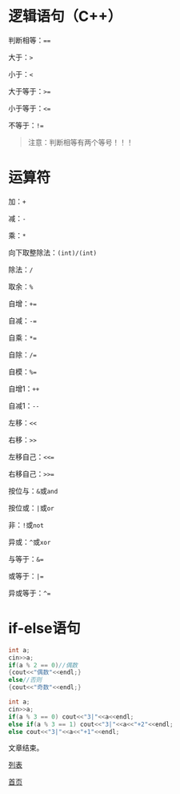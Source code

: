 # 逻辑语句（C++）

判断相等：```==```

大于：```>```

小于：```<```

大于等于：```>=```

小于等于：```<=```

不等于：```!=```

> 注意：判断相等有两个等号！！！

# 运算符

加：```+```

减：```-```

乘：```*```

向下取整除法：```(int)/(int)```

除法：```/```

取余：```%```

自增：```+=```

自减：```-=```

自乘：```*=```

自除：```/=```

自模：```%=```

自增1：```++```

自减1：```--```

左移：```<<```

右移：```>>```

左移自己：```<<=```

右移自己：```>>=```

按位与：```&```或```and```

按位或：```|```或```or```

非：```!```或```not```

异或：```^```或```xor```

与等于：```&=```

或等于：```|=```

异或等于：```^=```

# if-else语句

```cpp
int a;
cin>>a;
if(a % 2 == 0)//偶数
{cout<<"偶数"<<endl;}
else//否则
{cout<<"奇数"<<endl;}
```

```cpp
int a;
cin>>a;
if(a % 3 == 0) cout<<"3|"<<a<<endl;
else if(a % 3 == 1) cout<<"3|"<<a<<"+2"<<endl;
else cout<<"3|"<<a<<"+1"<<endl;
```

文章结束。

[列表](https://ruiluogu.github.io/show/articles/list)

[首页](https://ruiluogu.github.io)
